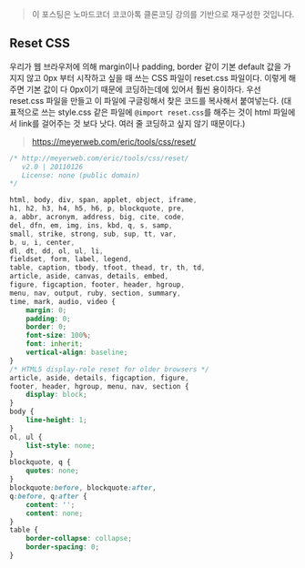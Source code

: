 > 이 포스팅은 노마드코더 코코아톡 클론코딩 강의를 기반으로 재구성한 것입니다.

## Reset CSS



우리가 웹 브라우저에 의해 margin이나 padding, border 같이 기본 default 값을 가지지 않고 0px 부터 시작하고 싶을 때 쓰는 CSS 파일이 reset.css 파일이다. 이렇게 해주면 기본 값이 다 0px이기 때문에 코딩하는데에 있어서 훨씬 용이하다. 우선 reset.css 파일을 만들고 이 파일에 구글링해서 찾은 코드를 복사해서 붙여넣는다. (대표적으로 쓰는 style.css 같은 파일에 `@import reset.css`를 해주는 것이 html 파일에서 link를 걸어주는 것 보다 낫다. 여러 줄 코딩하고 싶지 않기 때문이다.)



> https://meyerweb.com/eric/tools/css/reset/

```CSS
/* http://meyerweb.com/eric/tools/css/reset/ 
   v2.0 | 20110126
   License: none (public domain)
*/

html, body, div, span, applet, object, iframe,
h1, h2, h3, h4, h5, h6, p, blockquote, pre,
a, abbr, acronym, address, big, cite, code,
del, dfn, em, img, ins, kbd, q, s, samp,
small, strike, strong, sub, sup, tt, var,
b, u, i, center,
dl, dt, dd, ol, ul, li,
fieldset, form, label, legend,
table, caption, tbody, tfoot, thead, tr, th, td,
article, aside, canvas, details, embed, 
figure, figcaption, footer, header, hgroup, 
menu, nav, output, ruby, section, summary,
time, mark, audio, video {
	margin: 0;
	padding: 0;
	border: 0;
	font-size: 100%;
	font: inherit;
	vertical-align: baseline;
}
/* HTML5 display-role reset for older browsers */
article, aside, details, figcaption, figure, 
footer, header, hgroup, menu, nav, section {
	display: block;
}
body {
	line-height: 1;
}
ol, ul {
	list-style: none;
}
blockquote, q {
	quotes: none;
}
blockquote:before, blockquote:after,
q:before, q:after {
	content: '';
	content: none;
}
table {
	border-collapse: collapse;
	border-spacing: 0;
}
```

